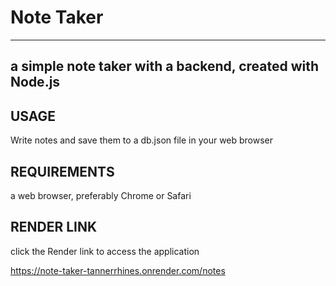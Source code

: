 # Note Taker
------------

a simple note taker with a backend, created with Node.js 
----------------------------------------


USAGE
-----

Write notes and save them to a db.json file in your web browser


REQUIREMENTS
------------

a web browser, preferably Chrome or Safari 



RENDER LINK
-----------

click the Render link to access the application 

https://note-taker-tannerrhines.onrender.com/notes
